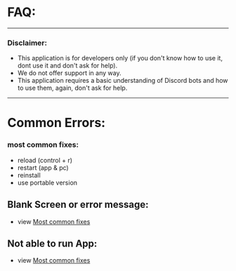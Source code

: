# FAQ:
<hr>

### Disclaimer:
- This application is for developers only (if you don't know how to use it, dont use it and don't ask for help).
- We do not offer support in any way.
- This application requires a basic understanding of Discord bots and how to use them, again, don't ask for help.

<hr>

# Common Errors:
### most common fixes:
- reload (control + r)
- restart (app & pc)
- reinstall 
- use portable version
## Blank Screen or error message:
- view [Most common fixes]()
## Not able to run App:
- view [Most common fixes]()
